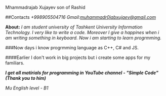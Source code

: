 Mhammadrajab Xujayev son of Rashid

##Contacts 
*+998905504716*
*Gmail:muhammadr0jabxujaev@gmail.com*

**About:** 
_I am student university of Tashkent University Information Technology. I very like to write a code. Moreover I give a happines when i am writing something in keyboard.
Now i am starting to learn progrmming._

###Now days i know progrmming language as C++, C# and JS.

####Earlier I don't work in big projects but i create some apps for my familiars.

***I get all matirials for programming in YouTube channel - "Simple Code"(Thank you to him)***

_Mu English level - B1_

